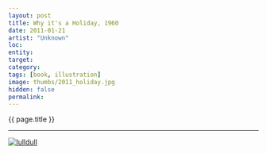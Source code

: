 ```yaml
---
layout: post
title: Why it's a Holiday, 1960
date: 2011-01-21
artist: "Unknown"
loc: 
entity: 
target: 
category: 
tags: [book, illustration]
image: thumbs/2011_holiday.jpg
hidden: false
permalink:
---
```




<div class="highlight2">{{ page.title }}</div>

---


<div class="post_image">
	<a href="{{ site.baseurl }}/images/posts/2011_holiday/001.jpg" target="_blank">
	<img src="{{ site.baseurl }}/images/posts/2011_holiday/001.jpg" alt="lulldull"></a>
</div>
